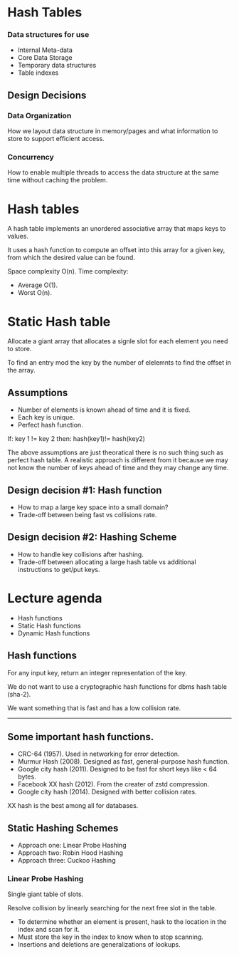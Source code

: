 # Hash Tables

### Data structures for use

* Internal Meta-data
* Core Data Storage
* Temporary data structures
* Table indexes

## Design Decisions

### Data Organization
How we layout data structure in memory/pages and what information to store to support efficient access.

### Concurrency
How to enable multiple threads to access the data structure at the same time without
caching the problem.

# Hash tables

A hash table implements an unordered associative array that maps keys to values.

It uses a hash function to compute an offset into this array for a given key, from which the desired value can be found.

Space complexity O(n).
Time complexity:
* Average O(1).
* Worst O(n).

# Static Hash table

Allocate a giant array that allocates a signle slot for each element you need to store.

To find an entry mod the key by the number of elelemnts to find the offset in the array.

## Assumptions

* Number of elements is known ahead of time and it is fixed.
* Each key is unique.
* Perfect hash function.

If: key 1 != key 2 then: hash(key1)!= hash(key2)

The above assumptions are just theoratical there is no such thing such as perfect hash table. A realistic approach is different from it because we may not know the number of 
keys ahead of time and they may change any time.

## Design decision #1: Hash function
* How to map a large key space into a small domain?
* Trade-off between being fast vs collisions rate.

## Design decision #2: Hashing Scheme
* How to handle key collisions after hashing.
* Trade-off between allocating a large hash table vs additional instructions to get/put 
keys.

# Lecture agenda

* Hash functions 
* Static Hash functions 
* Dynamic Hash functions

## Hash functions

For any input key, return an integer representation of the key.

We do not want to use a cryptographic hash functions for dbms hash table (sha-2).

We want something that is fast and has a low collision rate.

-------------------------------
Some important hash functions.
-------------------------------

* CRC-64 (1957).
Used in networking for error detection.
* Murmur Hash (2008).
Designed as fast, general-purpose hash function.
* Google city hash (2011).
Designed to be fast for short keys like < 64 bytes.
* Facebook XX hash (2012).
From the creater of zstd compression.
* Google city hash (2014).
Designed with better collision rates.

XX hash is the best among all for databases.

## Static Hashing Schemes

* Approach one: Linear Probe Hashing
* Approach two: Robin Hood Hashing
* Approach three: Cuckoo Hashing

### Linear Probe Hashing

Single giant table of slots.

Resolve collision by linearly searching for the next free slot in the table.
* To determine whether an element is present, hask to the location in the index and scan for it.
* Must store the key in the index to know when to stop scanning.
* Insertions and deletions are generalizations of lookups.


















